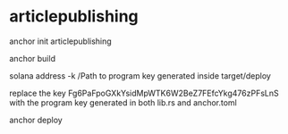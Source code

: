 # articlepublishing
anchor init articlepublishing

anchor build

solana address -k /Path to program key generated inside target/deploy

replace the key Fg6PaFpoGXkYsidMpWTK6W2BeZ7FEfcYkg476zPFsLnS with the program key generated in both lib.rs and anchor.toml

anchor deploy
